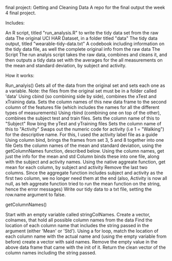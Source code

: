 final project: Getting and Cleaning Data
A repo for the final output the week 4 final project. 

Includes:

An R script, titled "run_analysis.R" to write the tidy data set from the raw data
The original UCI HAR Dataset, in a folder titled "data"
The tidy data output, titled "wearable-tidy-data.txt"
A codebook including information on the tidy data file, as well the complete original info from the raw data
The Script
The run analyis script takes the raw data, combines and cleans it, and then outputs a tidy data set with the averages for the all measurements on the mean and standard deviation, by subject and activity.

How it works:

Run_analyis()
Gets all of the data from the original set and sets each one as a variable. Note: the files from the original set must be in a folder called 'data'
Using cbind (so combining side by side), combines the xTest and xTraining data.
Sets the column names of this new data frame to the second column of the features file (which includes the names for all the different types of measurements)
Using rbind (combining one on top of the other), combines the subject test and train files.
Sets the column name of this to "Subject"
Row bing the yTest and yTraining files
Sets the column name of this to "Activity"
Swaps out the numeric code for activity (i.e 1 = "Walking") for the descriptive name. For this, I used the activity label file as a guide
Using column bind, brings the frames from set 3, 5 and 8 together into one file
Gets the column names of the mean and standard deviation, using the getColumnNames function, described below.
Using the column names, get just the info for the mean and std
Column binds these into one file, along with the subject and activity names.
Using the native aggreate function, get mean for each column, by subject and activity
Remove the last two columns. Since the aggregate function includes subject and activity as the first two column, we no longer need them at the end (also, Activity is now all null, as teh aggreate function tried to run the mean function on the string, hence the error messages)
Write our tidy data to a txt file, setting the row.name argument to false.

getColumnNames()

Start with an empty variable called stringColNames.
Create a vector, colnames, that hold all possible column names from the data
Find the location of each column name that includes the string passed in the argument (either 'Mean' or 'Std').
Using a for loop, match the location of each column name with the actual name and (using the empty variable from before) create a vector with said names.
Remove the empty value in the above data frame that came with the init of it.
Return the clean vector of the column names including the string passed.
